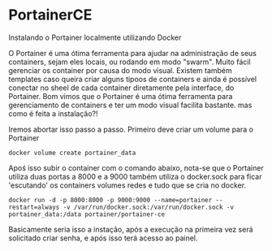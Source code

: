 # PortainerCE
Instalando o Portainer localmente utilizando Docker

O Portainer é uma ótima ferramenta para ajudar na administração de seus containers, sejam eles locais, ou rodando em modo "swarm". Muito fácil gerenciar os container por causa do modo visual.
Existem também templates caso queira criar alguns tipoos de containers e ainda é possível conectar no sheel de cada container diretamente pela interface, do Portainer.
Bom vimos que o Portainer é uma ótima ferramenta para gerenciamento de containers e ter um modo visual facilita bastante.
mas como é feita a instalação?!

Iremos abortar isso passo a passo.
Primeiro deve criar um volume para o Portainer

```
docker volume create portainer_data
```

Apoś isso subir o container com o comando abaixo, nota-se que o Portainer utiliza duas portas a 8000 e a 9000 também utiliza o docker.sock para ficar 'escutando' os containers volumes redes e tudo que se cria no docker.
```
docker run -d -p 8000:8000 -p 9000:9000 --name=portainer --restart=always -v /var/run/docker.sock:/var/run/docker.sock -v portainer_data:/data portainer/portainer-ce
```

Basicamente seria isso a instação, após a execução na primeira vez será solicitado criar senha, e após isso terá acesso ao painel.
